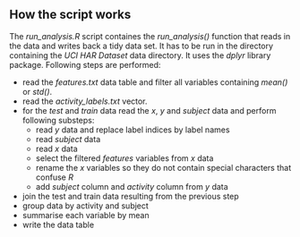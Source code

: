 ## How the script works

The *run_analysis.R* script containes the *run_analysis()* function that reads in the data and writes back a tidy data set. It has to be run in the directory containing the *UCI HAR Dataset* data directory. It uses the *dplyr* library package.
Following steps are performed:
  - read the *features.txt* data table and filter all variables containing *mean()* or *std()*.
  - read the *activity_labels.txt* vector.
  - for the *test* and *train* data read the *x*, *y* and *subject* data and perform following substeps:
      - read *y* data and replace label indices by label names
      - read *subject* data
      - read *x* data
      - select the filtered *features* variables from *x* data
      - rename the *x* variables so they do not contain special characters that confuse *R*  
      - add *subject* column and *activity* column from *y* data
  - join the test and train data resulting from the previous step
  - group data by activity and subject
  - summarise each variable by mean
  - write the data table
